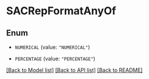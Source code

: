 # SACRepFormatAnyOf

## Enum


* `NUMERICAL` (value: `"NUMERICAL"`)

* `PERCENTAGE` (value: `"PERCENTAGE"`)


[[Back to Model list]](../README.md#documentation-for-models) [[Back to API list]](../README.md#documentation-for-api-endpoints) [[Back to README]](../README.md)


